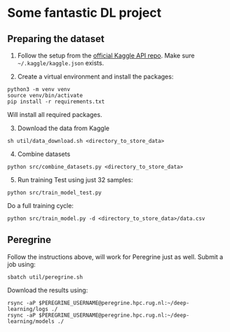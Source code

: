 # Some fantastic DL project
## Preparing the dataset
1. Follow the setup from the [official Kaggle API repo](https://github.com/Kaggle/kaggle-api#api-credentials). Make sure `~/.kaggle/kaggle.json` exists.

2. Create a virtual environment and install the packages:
```shell
python3 -m venv venv
source venv/bin/activate
pip install -r requirements.txt
```

Will install all required packages.

3. Download the data from Kaggle
```shell
sh util/data_download.sh <directory_to_store_data>
```

4. Combine datasets
```shell
python src/combine_datasets.py <directory_to_store_data>
```

5. Run training
Test using just 32 samples:
```shell
python src/train_model_test.py
```

Do a full training cycle:
```shell
python src/train_model.py -d <directory_to_store_data>/data.csv
```

## Peregrine
Follow the instructions above, will work for Peregrine just as well. Submit a job using:

```shell
sbatch util/peregrine.sh
```

Download the results using:
```shell
rsync -aP $PEREGRINE_USERNAME@peregrine.hpc.rug.nl:~/deep-learning/logs ./
rsync -aP $PEREGRINE_USERNAME@peregrine.hpc.rug.nl:~/deep-learning/models ./
```

<!-- tensorflowjs_converter --input_format=tf_saved_model --output_node_names=MobilenetV3/Predictions/Reshape_1 --saved_model_tags=serve ./models/my_model/ ./models/my_model/web_model -->